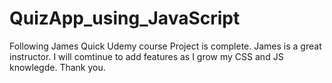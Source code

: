 # QuizApp_using_JavaScript
Following James Quick Udemy course
Project is complete. James is a great instructor. I will comtinue to add features as I grow my CSS and JS knowlegde. Thank you.
